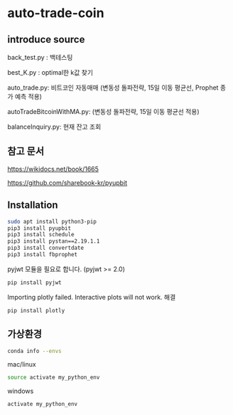 # auto-trade-coin

## introduce source

back_test.py : 백테스팅

best_K.py : optimal한 k값 찾기

auto_trade.py: 비트코인 자동매매 (변동성 돌파전략, 15일 이동 평균선, Prophet 종가 예측 적용)

autoTradeBitcoinWithMA.py: (변동성 돌파전략, 15일 이동 평균선 적용)

balanceInquiry.py: 현재 잔고 조회


## 참고 문서

https://wikidocs.net/book/1665

https://github.com/sharebook-kr/pyupbit



## Installation

```sh
sudo apt install python3-pip
pip3 install pyupbit
pip3 install schedule
pip3 install pystan==2.19.1.1
pip3 install convertdate
pip3 install fbprophet
```

pyjwt 모듈을 필요로 합니다. (pyjwt >= 2.0)

```sh
pip install pyjwt
```


Importing plotly failed. Interactive plots will not work. 해결
```
pip install plotly
```

## 가상환경

```sh
conda info --envs
```


mac/linux

```sh
source activate my_python_env
```

windows

```sh
activate my_python_env
```